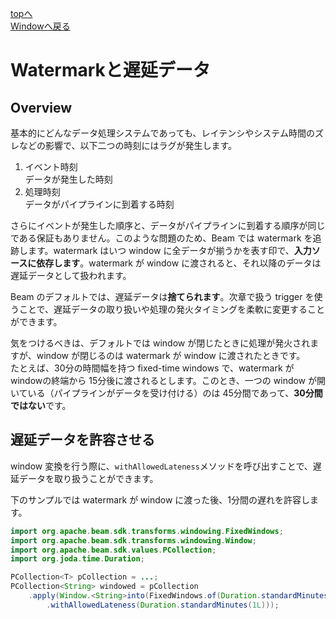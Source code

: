 [topへ](../index.md)  
[Windowへ戻る](./overview.md)

# Watermarkと遅延データ
## Overview
基本的にどんなデータ処理システムであっても、レイテンシやシステム時間のズレなどの影響で、以下二つの時刻にはラグが発生します。

1. イベント時刻  
データが発生した時刻
2. 処理時刻  
データがパイプラインに到着する時刻

さらにイベントが発生した順序と、データがパイプラインに到着する順序が同じである保証もありません。このような問題のため、Beam では watermark を追跡します。watermark はいつ window に全データが揃うかを表す印で、**入力ソースに依存します**。watermark が window に渡されると、それ以降のデータは遅延データとして扱われます。

Beam のデフォルトでは、遅延データは**捨てられます**。次章で扱う trigger を使うことで、遅延データの取り扱いや処理の発火タイミングを柔軟に変更することができます。

気をつけるべきは、デフォルトでは window が閉じたときに処理が発火されますが、window が閉じるのは watermark が window に渡されたときです。  
たとえば、30分の時間幅を持つ fixed-time windows で、watermark が windowの終端から 15分後に渡されるとします。このとき、一つの window が開いている（パイプラインがデータを受け付ける）のは 45分間であって、**30分間ではない**です。

## 遅延データを許容させる
window 変換を行う際に、`withAllowedLateness`メソッドを呼び出すことで、遅延データを取り扱うことができます。

下のサンプルでは watermark が window に渡った後、1分間の遅れを許容します。

```java
import org.apache.beam.sdk.transforms.windowing.FixedWindows;
import org.apache.beam.sdk.transforms.windowing.Window;
import org.apache.beam.sdk.values.PCollection;
import org.joda.time.Duration;

PCollection<T> pCollection = ...;
PCollection<String> windowed = pCollection
    .apply(Window.<String>into(FixedWindows.of(Duration.standardMinutes(30L)))
        .withAllowedLateness(Duration.standardMinutes(1L)));
```
